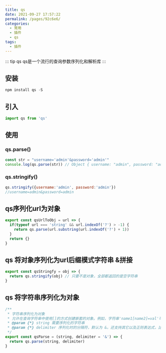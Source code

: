 ```yaml
---
title: qs
date: 2021-09-27 17:57:22
permalink: /pages/92c6e6/
categories:
  - 常用
  - 插件
  - qs
tags:
  - 插件
---
```


::: tip qs
qs是一个流行的查询参数序列化和解析库
:::

## 安装

```js
npm install qs -S
```

## 引入

```js
import qs from 'qs'
```

## 使用
 
### qs.parse()

```js
const str = "username='admin'&password='admin'" 
console.log(qs.parse(str)) // Object { username: "admin", password: "admin" }
```

### qs.stringify()

```js
qs.stringify({username:'admin', password:'admin'})
//username=admin&password=admin
```

## qs序列化url为对象

```js
export const qsUrlToObj = url => {
  if(typeof url === 'string' && url.indexOf('?') > -1) {
    return qs.parse(url.substring(url.indexOf('?') + 1))
  }
  return {}
}
```

## qs 将对象序列化为url后缀模式字符串 &拼接

```js
export const qsStringfy = obj => {
  return qs.stringify(obj) // 只要不是对象，全部都返回的是空字符串
}
```

## qs 将字符串序列化为对象

```js
/**
 * 字符串序列化为对象
 * 允许在查询字符串中使用[]的方式创建嵌套的对象。例如，字符串'name1[name2]=val'可以转换为嵌套对象
 * @param {*} string 需要序列化的字符串
 * @param {*} delimiter 序列化时的分隔符，默认为 &，还支持其它以及正则表达式，比如 /[;,]/
 */
export const qsParse = (string, delimiter = '&') => {
  return qs.parse(string, delimiter)
}
```
